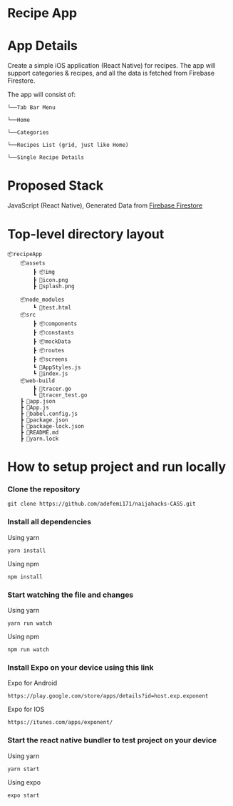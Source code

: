 # Recipe App



# App Details

Create a simple iOS application (React Native) for recipes. The app will support categories & recipes, and all the data is fetched from Firebase Firestore.

The app will consist of:

    └──Tab Bar Menu

    └──Home

    └──Categories

    └──Recipes List (grid, just like Home)

    └──Single Recipe Details


# Proposed Stack

JavaScript (React Native), Generated Data from [Firebase Firestore](https://www.instamobile.io/wp-content/uploads/2019/10/dataArrays.js)


# Top-level directory layout

    📦recipeApp
        📦assets
            ┣ 📦img
            ┣ 📜icon.png
            ┣ 📜splash.png

        📦node_modules
            ┗ 📜test.html
        📦src
            ┣ 📦components
            ┣ 📦constants
            ┣ 📦mockData
            ┣ 📦routes
            ┣ 📦screens
            ┗ 📜AppStyles.js
            ┗ 📜index.js
        📦web-build
            ┣ 📜tracer.go
            ┗ 📜tracer_test.go
        ┣ 📜app.json
        ┣ 📜App.js
        ┣ 📜babel.config.js
        ┣ 📜package.json
        ┣ 📜package-lock.json
        ┣ 📜README.md
        ┣ 📜yarn.lock


# How to setup project and run locally

### Clone the repository 

```
git clone https://github.com/adefemi171/naijahacks-CASS.git
```

### Install all dependencies

Using yarn

```
yarn install
```

Using npm

```
npm install
```

### Start watching the file and changes

Using yarn

```
yarn run watch
```

Using npm

```
npm run watch
```

### Install Expo on your device using this link

Expo for Android

```
https://play.google.com/store/apps/details?id=host.exp.exponent
```

Expo for IOS

```
https://itunes.com/apps/exponent/
```
### Start the react native bundler to test project on your device

Using yarn

```
yarn start
```

Using expo

```
expo start
```            





